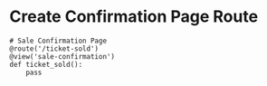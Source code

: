 # Create Confirmation Page Route

```
# Sale Confirmation Page
@route('/ticket-sold')
@view('sale-confirmation')
def ticket_sold():
    pass
```

